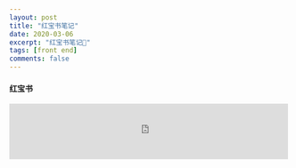 ```yaml
---
layout: post
title: "红宝书笔记"
date: 2020-03-06
excerpt: "红宝书笔记📕"
tags: [front end]
comments: false
---
```




#### 红宝书

<iframe src="http://docs.google.com/gview?url=https://drive.google.com/file/d/1MLyN6mFvYnxlvlBwqYFQI_ibHO9d7WS1/view&embedded=true" style="width:500px; height:100px;" frameborder="0"></iframe>